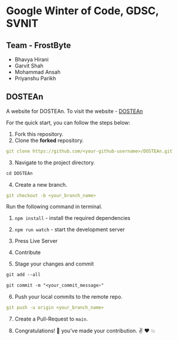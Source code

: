 # Google Winter of Code, GDSC, SVNIT
## Team - FrostByte
- Bhavya Hirani
- Garvit Shah
- Mohammad Ansah
- Priyanshu Parikh
##
## DOSTEAn
A website for DOSTEAn. To visit the website - [DOSTEAn](https://dostean.netlify.app)

For the quick start, you can follow the steps below:

1. Fork this repository.
2. Clone the **forked** repository.

```yml
git clone https://github.com/<your-github-username>/DOSTEAn.git
```
3. Navigate to the project directory.

```py
cd DOSTEAn
```

4. Create a new branch.

```yml
git checkout -b <your_branch_name>
```


Run the following command in terminal.

1. `npm install` - install the required dependencies
2. `npm run watch` - start the development server
3. Press Live Server

4. Contribute
5. Stage your changes and commit

```css
git add --all

git commit -m "<your_commit_message>"
```

6. Push your local commits to the remote repo.

```yml
git push -u origin <your_branch_name>
```

7. Create a Pull-Request</a> to `main`.

8. Congratulations! 🎉 you've made your contribution. ✌️ ❤️ 💥
